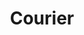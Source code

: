 ---
codehost: https://github.com/https://github.com/trycourier
linkedin: https://linkedin.com/company/trycourier
logohandle: courier
sort: courier
title: Courier
twitter: https://x.com/trycourier
website: https://www.courier.com/
youtube: https://youtube.com/channel/UCuONBIOzl-hypZ5qqWKDeeg
---